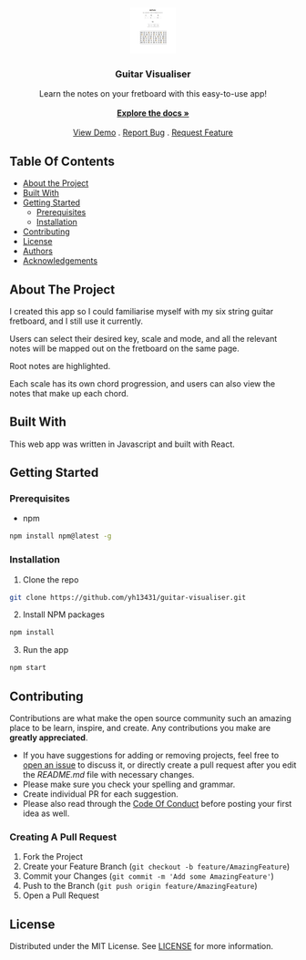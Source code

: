 <br/>
<p align="center">
  <a href="https://github.com/yh13431/guitar-visualiser">
    <img src="guitar-usage-1.png" alt="Logo" width="80" height="80">
  </a>

  <h3 align="center">Guitar Visualiser</h3>

  <p align="center">
    Learn the notes on your fretboard with this easy-to-use app!
    <br/>
    <br/>
    <a href="https://github.com/yh13431/guitar-visualiser"><strong>Explore the docs »</strong></a>
    <br/>
    <br/>
    <a href="https://github.com/yh13431/guitar-visualiser">View Demo</a>
    .
    <a href="https://github.com/yh13431/guitar-visualiser/issues">Report Bug</a>
    .
    <a href="https://github.com/yh13431/guitar-visualiser/issues">Request Feature</a>
  </p>
</p>



## Table Of Contents

* [About the Project](#about-the-project)
* [Built With](#built-with)
* [Getting Started](#getting-started)
  * [Prerequisites](#prerequisites)
  * [Installation](#installation)
* [Contributing](#contributing)
* [License](#license)
* [Authors](#authors)
* [Acknowledgements](#acknowledgements)

## About The Project

I created this app so I could familiarise myself with my six string guitar fretboard, and  I still use it currently.

Users can select their desired key, scale and mode, and all the relevant notes will be mapped out on the fretboard on the same page. 

Root notes are highlighted. 

Each scale has its own chord progression, and users can also view the notes that make up each chord.

## Built With

This web app was written in Javascript and built with React. 

## Getting Started


### Prerequisites

* npm

```sh
npm install npm@latest -g
```

### Installation

1. Clone the repo

```sh
git clone https://github.com/yh13431/guitar-visualiser.git
```

2. Install NPM packages

```sh
npm install
```

3. Run the app
```sh
npm start
```

## Contributing

Contributions are what make the open source community such an amazing place to be learn, inspire, and create. Any contributions you make are **greatly appreciated**.
* If you have suggestions for adding or removing projects, feel free to [open an issue](https://github.com/yh13431/guitar-visualiser/issues/new) to discuss it, or directly create a pull request after you edit the *README.md* file with necessary changes.
* Please make sure you check your spelling and grammar.
* Create individual PR for each suggestion.
* Please also read through the [Code Of Conduct](https://github.com/yh13431/guitar-visualiser/blob/main/CODE_OF_CONDUCT.md) before posting your first idea as well.

### Creating A Pull Request

1. Fork the Project
2. Create your Feature Branch (`git checkout -b feature/AmazingFeature`)
3. Commit your Changes (`git commit -m 'Add some AmazingFeature'`)
4. Push to the Branch (`git push origin feature/AmazingFeature`)
5. Open a Pull Request

## License

Distributed under the MIT License. See [LICENSE](https://github.com/yh13431/guitar-visualiser/blob/main/LICENSE.md) for more information.